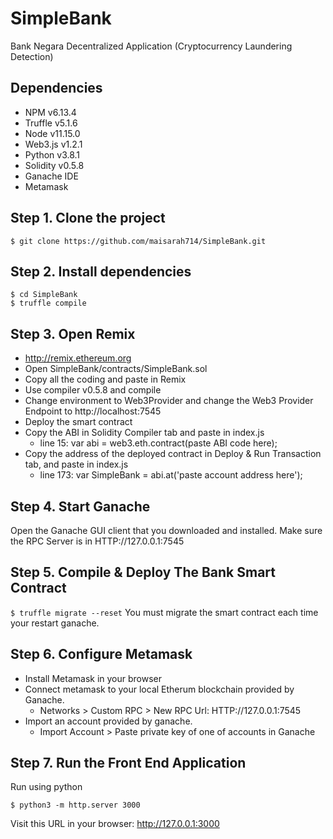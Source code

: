 # SimpleBank
Bank Negara Decentralized Application (Cryptocurrency Laundering Detection)

## Dependencies
- NPM v6.13.4
- Truffle v5.1.6
- Node v11.15.0
- Web3.js v1.2.1
- Python v3.8.1
- Solidity v0.5.8
- Ganache IDE
- Metamask


## Step 1. Clone the project
` $ git clone https://github.com/maisarah714/SimpleBank.git `

## Step 2. Install dependencies
```
$ cd SimpleBank
$ truffle compile
```
## Step 3. Open Remix
- http://remix.ethereum.org
- Open SimpleBank/contracts/SimpleBank.sol
- Copy all the coding and paste in Remix
- Use compiler v0.5.8 and compile
- Change environment to Web3Provider and change the Web3 Provider Endpoint to http://localhost:7545
- Deploy the smart contract
- Copy the ABI in Solidity Compiler tab and paste in index.js
  - line 15: var abi = web3.eth.contract(paste ABI code here);
- Copy the address of the deployed contract in Deploy & Run Transaction tab, and paste in index.js
  - line 173: var SimpleBank = abi.at('paste account address here');

## Step 4. Start Ganache
Open the Ganache GUI client that you downloaded and installed. Make sure the RPC Server is in HTTP://127.0.0.1:7545

## Step 5. Compile & Deploy The Bank Smart Contract
`$ truffle migrate --reset`
You must migrate the smart contract each time your restart ganache.

## Step 6. Configure Metamask
- Install Metamask in your browser
- Connect metamask to your local Etherum blockchain provided by Ganache.
    - Networks > Custom RPC > New RPC Url: HTTP://127.0.0.1:7545
- Import an account provided by ganache.
    - Import Account > Paste private key of one of accounts in Ganache

## Step 7. Run the Front End Application
Run using python

`$ python3 -m http.server 3000`

Visit this URL in your browser: http://127.0.0.1:3000
